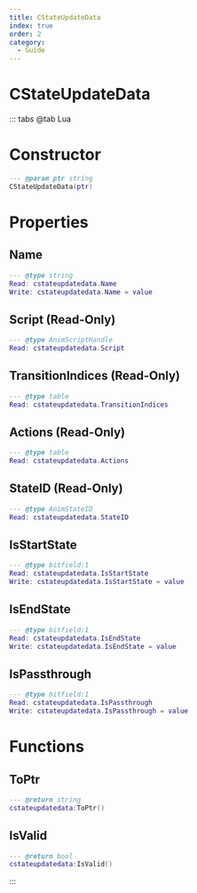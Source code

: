 ```yaml
---
title: CStateUpdateData
index: true
order: 2
category:
  - Guide
---
```


# CStateUpdateData

::: tabs
@tab Lua
# Constructor
```lua
--- @param ptr string
CStateUpdateData(ptr)
```
# Properties
## Name 
```lua
--- @type string
Read: cstateupdatedata.Name
Write: cstateupdatedata.Name = value
```
## Script (Read-Only)
```lua
--- @type AnimScriptHandle
Read: cstateupdatedata.Script
```
## TransitionIndices (Read-Only)
```lua
--- @type table
Read: cstateupdatedata.TransitionIndices
```
## Actions (Read-Only)
```lua
--- @type table
Read: cstateupdatedata.Actions
```
## StateID (Read-Only)
```lua
--- @type AnimStateID
Read: cstateupdatedata.StateID
```
## IsStartState 
```lua
--- @type bitfield:1
Read: cstateupdatedata.IsStartState
Write: cstateupdatedata.IsStartState = value
```
## IsEndState 
```lua
--- @type bitfield:1
Read: cstateupdatedata.IsEndState
Write: cstateupdatedata.IsEndState = value
```
## IsPassthrough 
```lua
--- @type bitfield:1
Read: cstateupdatedata.IsPassthrough
Write: cstateupdatedata.IsPassthrough = value
```
# Functions
## ToPtr
```lua
--- @return string
cstateupdatedata:ToPtr()
```
## IsValid
```lua
--- @return bool
cstateupdatedata:IsValid()
```

:::
